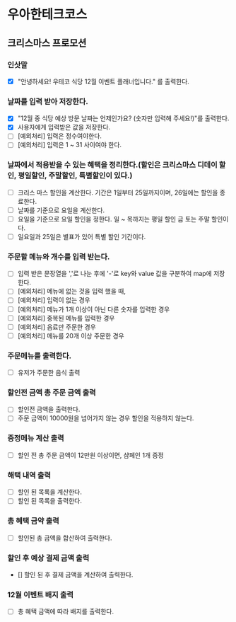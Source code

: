 # 우아한테크코스

## 크리스마스 프로모션

### 인삿말
- [x] "안녕하세요! 우테코 식당 12월 이벤트 플래너입니다." 를 출력한다.

### 날짜를 입력 받아 저장한다.
- [x] "12월 중 식당 예상 방문 날짜는 언제인가요? (숫자만 입력해 주세요!)"를 출력한다.
- [x] 사용자에게 입력받은 값을 저장한다.
- [ ] [예외처리] 입력은 정수여야한다.
- [ ] [예외처리] 입력은 1 ~ 31 사이여야 한다.

### 날짜에서 적용받을 수 있는 혜택을 정리한다.(할인은 크리스마스 디데이 할인, 평일할인, 주말할인, 특별할인이 있다.)
- [ ] 크리스 마스 할인을 계산한다. 기간은 1일부터 25일까지이며, 26일에는 할인을 종료한다.
- [ ] 날짜를 기준으로 요일을 계산한다.
- [ ] 요일을 기준으로 요일 할인을 정한다. 일 ~ 목까지는 평일 할인 금 토는 주말 할인이다.
- [ ] 일요일과 25일은 별표가 있어 특별 할인 기간이다.

### 주문할 메뉴와 개수를 입력 받는다.
- [ ] 입력 받은 문장열을 ','로 나눈 후에 '-'로 key와 value 값을 구분하여 map에 저장한다.
- [ ] [예외처리] 메뉴에 없는 것을 입력 했을 때,
- [ ] [예외처리] 입력이 없는 경우
- [ ] [예외처리] 메뉴가 1개 이상이 아닌 다른 숫자를 입력한 경우
- [ ] [예외처리] 중복된 메뉴를 입력한 경우
- [ ] [예외처리] 음료만 주문한 경우
- [ ] [예외처리] 메뉴를 20개 이상 주문한 경우

### 주문메뉴를 출력한다.
- [ ] 유저가 주문한 음식 출력

### 할인전 금액 총 주문 금액 출력
- [ ] 할인전 금액을 출력한다.
- [ ] 주문 금액이 10000원을 넘어가지 않는 경우 할인을 적용하지 않는다.

### 증정메뉴 계산 출력
- [ ] 할인 전 총 주문 금액이 12만원 이상이면, 샴페인 1개 증정

### 해택 내역 출력
- [ ] 할인 된 목록을 계산한다.
- [ ] 할인 된 목록을 출력한다.

### 총 혜택 금약 출력
- [ ] 할인된 총 금액을 합산하여 출력한다.

### 할인 후 예상 결제 금액 출력
- [] 할인 된 후 결제 금액을 계산하여 출력한다.

### 12월 이벤트 배지 출력
- [ ] 총 혜택 금액에 따라 배지를 출력한다.